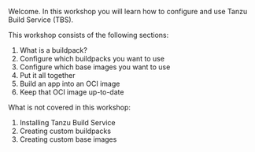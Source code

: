 Welcome. In this workshop you will learn how to configure and use Tanzu Build Service (TBS).

This workshop consists of the following sections:
1. What is a buildpack?
1. Configure which buildpacks you want to use
1. Configure which base images you want to use
1. Put it all together
1. Build an app into an OCI image
1. Keep that OCI image up-to-date


What is not covered in this workshop:
1. Installing Tanzu Build Service
1. Creating custom buildpacks
1. Creating custom base images